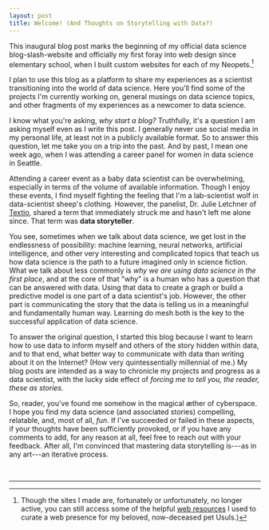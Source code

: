 ```yaml
---
layout: post
title: Welcome! (And Thoughts on Storytelling with Data?)
---
```


This inaugural blog post marks the beginning of my official data science blog-slash-website
and officially my first foray into web design since elementary school, when I
built custom websites for each of my Neopets.[^1]

I plan to use this blog as a platform to share my experiences as a scientist
transitioning into the world of data science. Here you'll find some of the projects
I'm currently working on, general musings on data science topics, and other fragments
of my experiences as a newcomer to data science.

I know what you're asking, _why start a blog?_ Truthfully, it's a question I am
asking myself even as I write this post. I generally never use social media in
my personal life, at least not in a publicly available format. So to answer this
question, let me take you on a trip into the past. And by past, I mean one week ago,
when I was attending a career panel for women in data science in Seattle.

Attending a career event as a baby data scientist can be overwhelming, especially
in terms of the volume of available information. Though I enjoy these events, I find myself
fighting the feeling that I'm a lab-scientist wolf in data-scientist sheep's clothing.
However, the panelist, Dr. Julie Letchner of [Textio](https://textio.com/), shared
a term that immediately struck me and hasn't left me alone since.
That term was **data storyteller**.

You see, sometimes when we talk about data science, we get lost in the endlessness
of possibility: machine learning, neural networks, artificial intelligence, and
other very interesting and complicated topics that teach us how data science is the path
to a future imagined only in science fiction. What we talk about less commonly is _why we are using
data science in the first place_, and at the core of that "why" is a human who
has a question that can be answered with data. Using that data to create a graph
or build a predictive model is one part of a data scientist's job. However, the
other part is communicating the story that the data is telling us in a meaningful
and fundamentally human way. Learning do mesh both is the key to the successful
application of data science.

To answer the original question, I started this blog because I want to learn how
to use data to inform myself and others of the story hidden within data, and to
that end, what better way to communicate with data than writing about it on the
Internet? (How very quintessentially millennial of me.) My blog posts are intended
as a way to chronicle my projects and progress as a data scientist, with the lucky
side effect of _forcing me to tell you, the reader, these as stories._

So, reader, you've found me somehow in the magical æther of cyberspace. I hope you
find my data science (and associated stories) compelling, relatable, and, most of all, _fun_.
If I've succeeded or failed in these aspects, if your thoughts have been sufficiently
provoked, or if you have any comments to add, for any reason at all, feel free to
reach out with your feedback. After all, I'm convinced that mastering
data storytelling is---as in any art---an iterative process.

<br>

____



[^1]: Though the sites I made are, fortunately or unfortunately, no longer active,
      you can still access some of the helpful [web resources](http://www.lissaexplains.com/)
      I used to curate a web presence for my beloved, now-deceased pet Usuls.)
